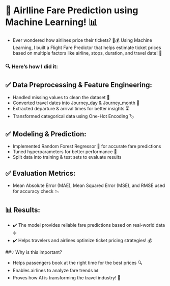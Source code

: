# 🚀 Airlline Fare Prediction using Machine Learning! 📊
* Ever wondered how airlines price their tickets? 🤔💰 Using Machine Learning, I built a Flight Fare Predictor that helps estimate ticket prices based on multiple factors like airline, stops, duration, and travel date! 🛫

### 🔍 Here’s how I did it:

## ✅ Data Preprocessing & Feature Engineering:

* Handled missing values to clean the dataset 🧼
* Converted travel dates into Journey_day & Journey_month 📆
* Extracted departure & arrival times for better insights ⏳
* Transformed categorical data using One-Hot Encoding 🏷️

## ✅ Modeling & Prediction:

* Implemented Random Forest Regressor 🌲 for accurate fare predictions
* Tuned hyperparameters for better performance 🎯
* Split data into training & test sets to evaluate results

## ✅ Evaluation Metrics:

* Mean Absolute Error (MAE), Mean Squared Error (MSE), and RMSE used for accuracy check 📉

## 📊 Results:
* ✔️ The model provides reliable fare predictions based on real-world data ✈️
* ✔️ Helps travelers and airlines optimize ticket pricing strategies! 💰

##💡 Why is this important?

* Helps passengers book at the right time for the best prices 🔍
* Enables airlines to analyze fare trends 📊
* Proves how AI is transforming the travel industry! 🤖
